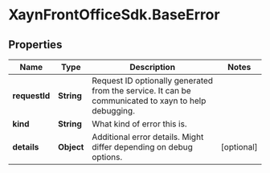 # XaynFrontOfficeSdk.BaseError

## Properties

Name | Type | Description | Notes
------------ | ------------- | ------------- | -------------
**requestId** | **String** | Request ID optionally generated from the service. It can be communicated to xayn to help debugging. | 
**kind** | **String** | What kind of error this is. | 
**details** | **Object** | Additional error details. Might differ depending on debug options. | [optional] 


